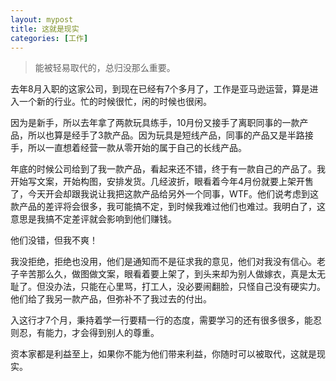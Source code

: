 ```yaml
---
layout: mypost
title: 这就是现实
categories: [工作]
---
```


> 能被轻易取代的，总归没那么重要。



去年8月入职的这家公司，到现在已经有7个多月了，工作是亚马逊运营，算是进入一个新的行业。忙的时候很忙，闲的时候也很闲。


因为是新手，所以去年拿了两款玩具练手，10月份又接手了离职同事的一款产品，所以也算是经手了3款产品。因为玩具是短线产品，同事的产品又是半路接手，所以一直想着经营一款从零开始的属于自己的长线产品。


年底的时候公司给到了我一款产品，看起来还不错，终于有一款自己的产品了。我开始写文案，开始构图，安排发货。几经波折，眼看着今年4月份就要上架开售了，今天开会却跟我说让我把这款产品给另外一个同事，WTF。他们说考虑到这款产品的差评将会很多，我可能搞不定，到时候我难过他们也难过。我明白了，这意思是我搞不定差评就会影响到他们赚钱。


他们没错，但我不爽！


我没拒绝，拒绝也没用，他们是通知而不是征求我的意见，他们对我没有信心。老子辛苦那么久，做图做文案，眼看着要上架了，到头来却为别人做嫁衣，真是太无耻了。但没办法，只能在心里骂，打工人，没必要闹翻脸，只怪自己没有硬实力。他们给了我另一款产品，但弥补不了我过去的付出。


入这行才7个月，秉持着学一行要精一行的态度，需要学习的还有很多很多，能忍则忍，有能力，才会得到别人的尊重。


资本家都是利益至上，如果你不能为他们带来利益，你随时可以被取代，这就是现实。



